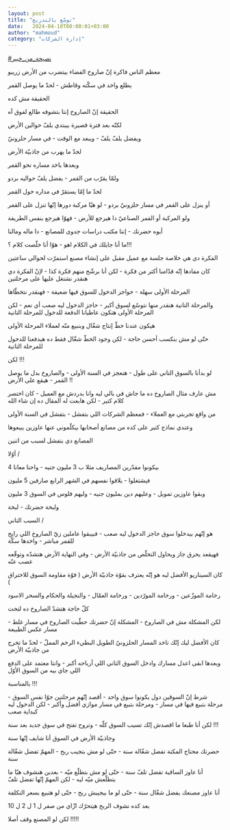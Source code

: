 ```yaml
---
layout: post
title: "توسّع بالتدريج"
date:   2024-04-10T00:00:01+03:00
author: "mahmoud"
category: "إدارة الشركات"
---
```



[<u>\#نصيحة\_من\_خبير</u>](https://www.facebook.com/hashtag/%D9%86%D8%B5%D9%8A%D8%AD%D8%A9_%D9%85%D9%86_%D8%AE%D8%A8%D9%8A%D8%B1?__eep__=6&__cft__%5b0%5d=AZVIcr68LZs9qGa9sFbZibJGOxPQI0zRIu3pOaanamIUfpGgQfz_DbnkGRMbvzOMRTt1p_MrveTNgJQi2GRkA0io3VTXqCSV-ZILiyPQbTEj2Wugm7bpsUvIFRPH-82fHmVKvW--541bYZE6EKqWWp9wbfb10o0Dcrk1QPWHnOdo-LzBGZRjVIIetsw_Ju425eo&__tn__=*NK-R)




معظم الناس فاكرة إنّ صاروخ الفضاء بيتضرب من الأرض
زريبو

يطلع واخد في سكّته وقاطش - لحدّ ما يوصل القمر




الحقيقة مش كده

الحقيقة إنّ الصاروخ إنتا بتشوفه طالع لفوق آه

لكنّه بعد فترة قصيرة بيبتدي يلفّ حوالين الأرض

ويفضل يلفّ يلفّ - ويبعد مع الوقت - في مسار حلزونيّ

لحدّ ما يهرب من جاذبيّة الأرض




وبعدها ياخد مساره نحو القمر

ولمّا يقرّب من القمر - يفضل يلفّ حواليه بردو

لحدّ ما إمّا يستقرّ في مداره حول القمر

أو ينزل على القمر في مسار حلزونيّ بردو - لو هيّا مركبة
دورها إنّها تنزل على القمر

ولو المركبة أو القمر الصناعيّ دا هيرجع للأرض - فهوّا هيرجع
بنفس الطريقة




أيوه حضرتك - إنتا مكتب دراسات جدوى للمصانع - دا ماله
ومالنا

ما أنا جايلك في الكلام اهو - هوّا أنا خلّصت كلام
؟!!!




الفكرة دي هي خلاصة جلسة مع عميل مقبل على إنشاء مصنع
استمرّت لحوالي ساعتين

كان مفادها إنّه قدّامنا أكتر من فكرة - لكن أنا برشّح منهم
فكرة كذا - لإنّ الفكرة دي هنقدر نشتغل عليها على مرحلتين

المرحلة الأولى سهلة - حواجز الدخول للسوق فيها ضعيفة -
فهنقدر نتخطّاها




والمرحلة التانية هنقدر منها نتوسّع لسوق أكبر - حاجز
الدخول ليه صعب أي نعم - لكن المرحلة الأولى هتكون عاطيانا الدفعة للدخول
للمرحلة التانية




هيكون عندنا خطّ إنتاج شغّال وبنبيع منّه لعملاء المرحلة
الأولى

حتّى لو مش بنكسب أحسن حاجة - لكن وجود الخطّ شغّال فقط ده
هيدفعنا للدخول للمرحلة التانية




لكن !!!

لو بدأنا بالسوق التاني على طول - هنعجز في السنة الأولى -
والصاروخ بدل ما يوصل القمر - هيقع على الأرض !!




مش عارف مثال الصاروخ ده ما جاش في بالي ليه وانا بدردش مع
العميل - كان اختصر كلام كتير - لكن هابعت له المقال ده إن شاء الله




من واقع تجربتي مع العملاء - فمعظم الشركات اللي بتفشل -
بتفشل في السنة الأولى

وعندي نماذج كتير على كده من مصانع أصحابها بيكلّموني عنها
عاوزين يبيعوها




المصانع دي بتفشل لسبب من اتنين




أوّلا /

بيكونوا مقدّرين المصاريف مثلا ب 3 مليون جنيه - واحنا
معانا 4

فيشتغلوا - يلاقوا نفسهم في الشهر الرابع صارفين 5
مليون

وبقوا عاوزين تمويل - وعليهم دين بمليون جنيه - وليهم فلوس
في السوق 3 مليون

ولبخة حضرتك - لبخة




السبب التاني /

هو إنّهم بيدخلوا سوق حاجز الدخول ليه صعب - فبيبقوا عاملين
زيّ الصاروخ اللي رايح للقمر مباشر - واخدها سكّة

فهيقعد يحرق جاز ويحاول التخلّص من جاذبيّة الأرض - وفي
النهاية الأرض هتشدّه وتوقّعه غصب عنّه




كان السيناريو الأفضل ليه هو إنّه يعترف بقوّة جاذبيّة الأرض
( قوّة مقاومة السوق للاختراق )

رخامة الموزّعين - ورخامة المورّدين - ورخامة العمّال -
والنجيلة والحكام والسحر الاسود




كلّ حاجة هتشدّ الصاروخ ده لتحت

لكن المشكلة مش في الصاروخ - المشكلة إنّ حضرتك حطّيت
الصاروخ في مسار غلط - مسار عكس الطبيعة




كان الأفضل ليك إنّك تاخد المسار الحلزونيّ الطويل البطيء
الرخم المملّ - لحدّ ما تخرج من جاذبيّة الأرض

وبعدها ابقى اعدل مسارك وادخل السوق التاني اللي أرباحه
أكبر - وانتا معتمد على الدفع اللي جاي بيه من السوق الأوّل




بالمناسبة !!!

شرط إنّ السوقين دول يكونوا سوق واحد - أقصد إنّهم مرحلتين
جوّا نفس السوق - مرحلة بتبيع فيها في مسار - ومرحلة بتبيع في مسار موازي
أفضل وأكبر - لكن الدخول ليه كبداية صعب

لكن أنا طبعا ما اقصدش إنّك تسيب السوق كلّه - وتروح تفتح في
سوق جديد بعد سنة !!!




وجاذبيّة الأرض في السوق أنا شايف إنّها سنة

حضرتك محتاج المكنة تفضل شغّالة سنة - حتّى لو مش بتجيب
ربح - المهمّ تفضل شغّالة سنة

أنا عاوز الساقية تفضل تلفّ سنة - حتّى لو مش بتطلّع ميّه -
بعدين هنشوف هيّا ما بتطلّعش ميّه ليه - لكن المهمّ إنّها تفضل تلفّ




أنا عاوز مصنعك يفضل شغّال سنة - حتّى لو ما بيجيبش ربح -
حتّى لو هتبيع بسعر التكلفة

بعد كده نشوف الربح هيتحرّك ازّاي من صفر ل 1 ل 2 ل
10

لكن لو المصنع وقف أصلا !!!!!
